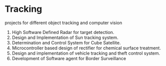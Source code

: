 # Tracking
projects for different object tracking and computer vision
1.	High Software Defined Radar for target detection.
2.	Design and Implementation of Sun tracking system.
3.	Determination and Control System for Cube Satellite.
4.	Microcontroller based design of rectifier for chemical surface treatment.
5.	Design and implementation of vehicle tracking and theft control system.
6.	Development of Software agent for Border Surveillance
